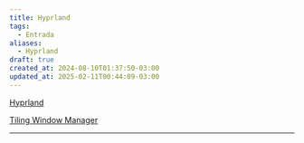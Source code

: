 ```yaml
---
title: Hyprland
tags:
  - Entrada
aliases:
  - Hyprland
draft: true
created_at: 2024-08-10T01:37:50-03:00
updated_at: 2025-02-11T00:44:09-03:00
---
```


[Hyprland](https://hyprland.org/)

[Tiling Window Manager](../atomo/Tiling_Window_Manager.md)

---

